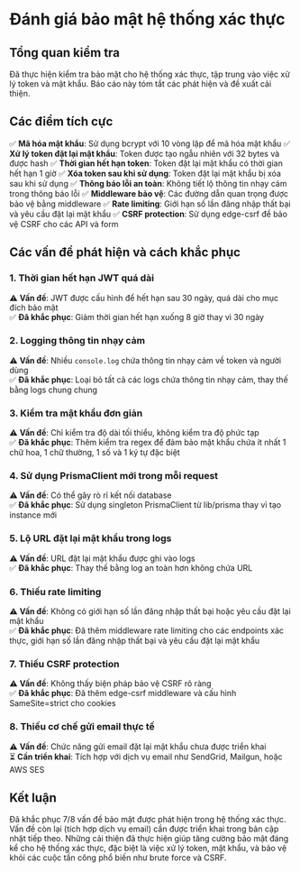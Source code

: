 # Đánh giá bảo mật hệ thống xác thực

## Tổng quan kiểm tra

Đã thực hiện kiểm tra bảo mật cho hệ thống xác thực, tập trung vào việc xử lý token và mật khẩu. Báo cáo này tóm tắt các phát hiện và đề xuất cải thiện.

## Các điểm tích cực

✅ **Mã hóa mật khẩu**: Sử dụng bcrypt với 10 vòng lặp để mã hóa mật khẩu
✅ **Xử lý token đặt lại mật khẩu**: Token được tạo ngẫu nhiên với 32 bytes và được hash
✅ **Thời gian hết hạn token**: Token đặt lại mật khẩu có thời gian hết hạn 1 giờ
✅ **Xóa token sau khi sử dụng**: Token đặt lại mật khẩu bị xóa sau khi sử dụng
✅ **Thông báo lỗi an toàn**: Không tiết lộ thông tin nhạy cảm trong thông báo lỗi
✅ **Middleware bảo vệ**: Các đường dẫn quan trọng được bảo vệ bằng middleware
✅ **Rate limiting**: Giới hạn số lần đăng nhập thất bại và yêu cầu đặt lại mật khẩu
✅ **CSRF protection**: Sử dụng edge-csrf để bảo vệ CSRF cho các API và form

## Các vấn đề phát hiện và cách khắc phục

### 1. Thời gian hết hạn JWT quá dài

⚠️ **Vấn đề**: JWT được cấu hình để hết hạn sau 30 ngày, quá dài cho mục đích bảo mật  
✅ **Đã khắc phục**: Giảm thời gian hết hạn xuống 8 giờ thay vì 30 ngày

### 2. Logging thông tin nhạy cảm

⚠️ **Vấn đề**: Nhiều `console.log` chứa thông tin nhạy cảm về token và người dùng  
✅ **Đã khắc phục**: Loại bỏ tất cả các logs chứa thông tin nhạy cảm, thay thế bằng logs chung chung

### 3. Kiểm tra mật khẩu đơn giản

⚠️ **Vấn đề**: Chỉ kiểm tra độ dài tối thiểu, không kiểm tra độ phức tạp  
✅ **Đã khắc phục**: Thêm kiểm tra regex để đảm bảo mật khẩu chứa ít nhất 1 chữ hoa, 1 chữ thường, 1 số và 1 ký tự đặc biệt

### 4. Sử dụng PrismaClient mới trong mỗi request

⚠️ **Vấn đề**: Có thể gây rò rỉ kết nối database  
✅ **Đã khắc phục**: Sử dụng singleton PrismaClient từ lib/prisma thay vì tạo instance mới

### 5. Lộ URL đặt lại mật khẩu trong logs

⚠️ **Vấn đề**: URL đặt lại mật khẩu được ghi vào logs  
✅ **Đã khắc phục**: Thay thế bằng log an toàn hơn không chứa URL

### 6. Thiếu rate limiting

⚠️ **Vấn đề**: Không có giới hạn số lần đăng nhập thất bại hoặc yêu cầu đặt lại mật khẩu  
✅ **Đã khắc phục**: Đã thêm middleware rate limiting cho các endpoints xác thực, giới hạn số lần đăng nhập thất bại và yêu cầu đặt lại mật khẩu

### 7. Thiếu CSRF protection

⚠️ **Vấn đề**: Không thấy biện pháp bảo vệ CSRF rõ ràng  
✅ **Đã khắc phục**: Đã thêm edge-csrf middleware và cấu hình SameSite=strict cho cookies

### 8. Thiếu cơ chế gửi email thực tế

⚠️ **Vấn đề**: Chức năng gửi email đặt lại mật khẩu chưa được triển khai  
⏳ **Cần triển khai**: Tích hợp với dịch vụ email như SendGrid, Mailgun, hoặc AWS SES

## Kết luận

Đã khắc phục 7/8 vấn đề bảo mật được phát hiện trong hệ thống xác thực. Vấn đề còn lại (tích hợp dịch vụ email) cần được triển khai trong bản cập nhật tiếp theo. Những cải thiện đã thực hiện giúp tăng cường bảo mật đáng kể cho hệ thống xác thực, đặc biệt là việc xử lý token, mật khẩu, và bảo vệ khỏi các cuộc tấn công phổ biến như brute force và CSRF.
